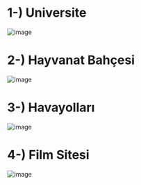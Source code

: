# 1-) Universite
![image](https://user-images.githubusercontent.com/43789237/196039903-8f6751f5-1b08-481b-a4a7-078f2733cbc7.png)

# 2-) Hayvanat Bahçesi
![image](https://user-images.githubusercontent.com/43789237/196045254-e6d35bd2-2cce-420a-b07d-b630206c56b3.png)

# 3-) Havayolları
![image](https://user-images.githubusercontent.com/43789237/196046934-31c162c7-21c7-4781-833e-9f087f824796.png)

# 4-) Film Sitesi
![image](https://user-images.githubusercontent.com/43789237/196049840-5031d323-850a-4069-b343-0367ea0ad58c.png)


